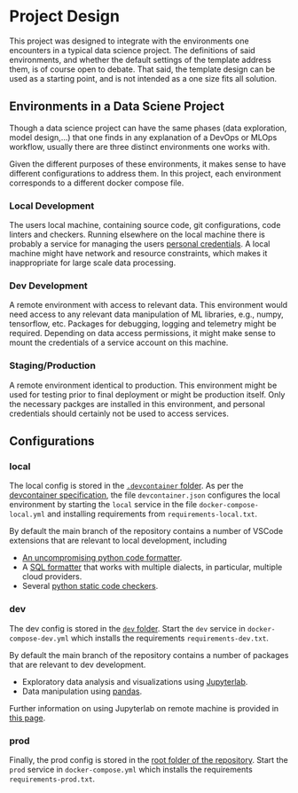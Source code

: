 # Project Design

This project was designed to integrate with the environments one encounters in a typical data science project. The definitions of said environments, and whether the default settings of the template address them, is of course open to debate. That said, the template design can be used as a starting point, and is not intended as a one size fits all solution.

## Environments in a Data Sciene Project

Though a data science project can have the same phases (data exploration, model design,...) that one finds in any explanation of a DevOps or MLOps workflow, usually there are three distinct environments one works with.

Given the different purposes of these environments, it makes sense to have different configurations to address them. In this project, each environment corresponds to a different docker compose file.

### Local Development

The users local machine, containing source code, git configurations, code linters and checkers. Running elsewhere on the local machine there is probably a service for managing the users [personal credentials](../additional_features/accessing_credentials.md). A local machine might have network and resource constraints, which makes it inappropriate for large scale data processing.

### Dev Development

A remote environment with access to relevant data. This environment would need access to any relevant data manipulation of ML libraries, e.g., numpy, tensorflow, etc. Packages for debugging, logging and telemetry might be required. Depending on data access permissions, it might make sense to mount the credentials of a service account on this machine.

### Staging/Production

A remote environment identical to production. This environment might be used for testing prior to final deployment or might be production itself. Only the necessary packges are installed in this environment, and personal credentials should certainly not be used to access services.

## Configurations

### local

The local config is stored in the [`.devcontainer` folder](https://github.com/mark-curran/data-science-project-template/tree/main/.devcontainer). As per the [devcontainer specification](https://containers.dev/implementors/spec/), the file `devcontainer.json` configures the local environment by starting the `local` service in the file `docker-compose-local.yml` and installing requirements from `requirements-local.txt`.

By default the main branch of the repository contains a number of VSCode extensions that are relevant to local development, including

* [An uncompromising python code formatter](https://github.com/psf/black).
* A [SQL formatter](https://docs.sqlfluff.com/en/stable/index.html) that works with multiple dialects,  in particular, multiple cloud providers.
* Several [python static code checkers](../additional_features/vscode_extensions.md#data-science-project-template-default-extensions).

### dev

The dev config is stored in the [`dev` folder](https://github.com/mark-curran/data-science-project-template/tree/main/dev). Start the `dev` service in `docker-compose-dev.yml` which installs the requirements `requirements-dev.txt`.

By default the main branch of the repository contains a number of packages that are relevant to dev development.

* Exploratory data analysis and visualizations using [Jupyterlab](https://jupyterlab.readthedocs.io/en/stable/index.html).
* Data manipulation using [pandas](https://pandas.pydata.org/).

Further information on using Jupyterlab on remote machine is provided in [this page](../additional_features/jupyterlab.md).

### prod

Finally, the prod config is stored in the [root folder of the repository](https://github.com/mark-curran/data-science-project-template). Start the `prod` service in `docker-compose.yml` which installs the requirements `requirements-prod.txt`.
